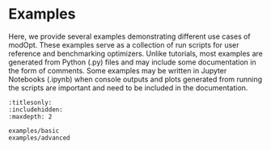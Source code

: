 # Examples

Here, we provide several examples demonstrating different use cases of modOpt.
These examples serve as a collection of run scripts for user reference and benchmarking optimizers.
Unlike tutorials, most examples are generated from Python (.py) files
and may include some documentation in the form of comments.
Some examples may be written in Jupyter Notebooks (.ipynb)
when console outputs and plots generated from running the scripts are important
and need to be included in the documentation.

```{toctree}
:titlesonly:
:includehidden:
:maxdepth: 2

examples/basic
examples/advanced
```